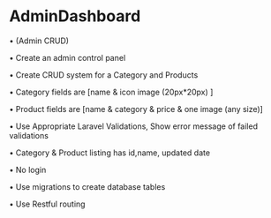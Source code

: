 # AdminDashboard
•	(Admin CRUD)

•	Create an admin control panel

•	Create CRUD system for a Category and Products

•	Category fields are [name & icon image (20px*20px) ]

•	Product fields are [name & category & price & one image (any size)]

•	Use Appropriate Laravel Validations, Show error message of failed validations

•	Category & Product listing has id,name, updated date

•	No login 

•	Use migrations to create  database tables

• Use Restful routing
